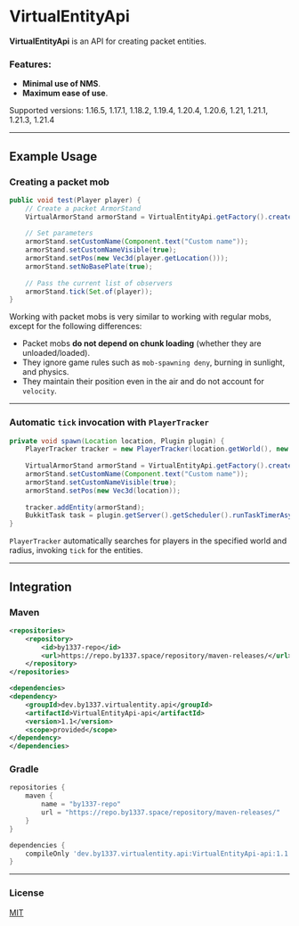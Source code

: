 # VirtualEntityApi

**VirtualEntityApi** is an API for creating packet entities.

### Features:
- **Minimal use of NMS**.
- **Maximum ease of use**.

Supported versions: 1.16.5, 1.17.1, 1.18.2, 1.19.4, 1.20.4, 1.20.6, 1.21, 1.21.1, 1.21.3, 1.21.4

---

## Example Usage

### Creating a packet mob
```java
public void test(Player player) {
    // Create a packet ArmorStand
    VirtualArmorStand armorStand = VirtualEntityApi.getFactory().create(VirtualEntityType.ARMOR_STAND, VirtualArmorStand.class);
    
    // Set parameters
    armorStand.setCustomName(Component.text("Custom name"));
    armorStand.setCustomNameVisible(true);
    armorStand.setPos(new Vec3d(player.getLocation()));
    armorStand.setNoBasePlate(true);
    
    // Pass the current list of observers
    armorStand.tick(Set.of(player));
}
```

Working with packet mobs is very similar to working with regular mobs, except for the following differences:
- Packet mobs **do not depend on chunk loading** (whether they are unloaded/loaded).
- They ignore game rules such as `mob-spawning deny`, burning in sunlight, and physics.
- They maintain their position even in the air and do not account for `velocity`.

---

### Automatic `tick` invocation with `PlayerTracker`
```java
private void spawn(Location location, Plugin plugin) {
    PlayerTracker tracker = new PlayerTracker(location.getWorld(), new Vec3d(location));
    
    VirtualArmorStand armorStand = VirtualEntityApi.getFactory().create(VirtualEntityType.ARMOR_STAND, VirtualArmorStand.class);
    armorStand.setCustomName(Component.text("Custom name"));
    armorStand.setCustomNameVisible(true);
    armorStand.setPos(new Vec3d(location));
    
    tracker.addEntity(armorStand);
    BukkitTask task = plugin.getServer().getScheduler().runTaskTimerAsynchronously(plugin, tracker::tick, 1, 1);
}
```

`PlayerTracker` automatically searches for players in the specified world and radius, invoking `tick` for the entities.

---

## Integration

### Maven
```xml
<repositories>
    <repository>
        <id>by1337-repo</id>
        <url>https://repo.by1337.space/repository/maven-releases/</url>
    </repository>
</repositories>

<dependencies>
<dependency>
    <groupId>dev.by1337.virtualentity.api</groupId>
    <artifactId>VirtualEntityApi-api</artifactId>
    <version>1.1</version>
    <scope>provided</scope>
</dependency>
</dependencies>
```

### Gradle
```groovy
repositories {
    maven {
        name = "by1337-repo"
        url = "https://repo.by1337.space/repository/maven-releases/"
    }
}

dependencies {
    compileOnly 'dev.by1337.virtualentity.api:VirtualEntityApi-api:1.1'
}
```

---

### License
[MIT](LICENSE)